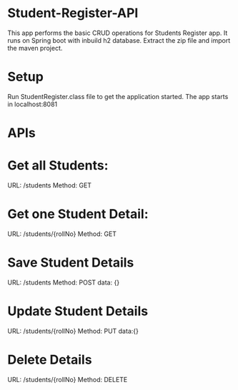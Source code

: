 # Student-Register-API

This app performs the basic CRUD operations for Students Register app. It runs on Spring boot with inbuild h2 database.
Extract the zip file and import the maven project.

# Setup
Run StudentRegister.class file to get the application started.
The app starts in localhost:8081

# APIs

# Get all Students: 
URL: /students
Method: GET

# Get one Student Detail: 
URL: /students/{rollNo}
Method: GET

# Save Student Details
URL: /students
Method: POST
data: {}

# Update Student Details
URL: /students/{rollNo}
Method: PUT
data:{}

# Delete Details
URL: /students/{rollNo}
Method: DELETE

